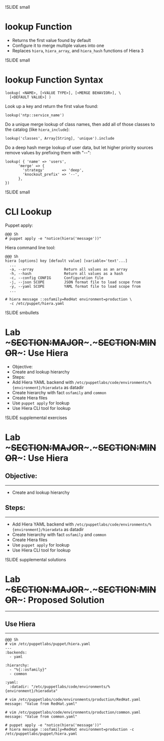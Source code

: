!SLIDE small
# lookup Function

* Returns the first value found by default
* Configure it to merge multiple values into one
* Replaces `hiera`, `hiera_array`, and `hiera_hash` functions of Hiera 3


!SLIDE small
# lookup Function Syntax

    lookup( <NAME>, [<VALUE TYPE>], [<MERGE BEHAVIOR>], \
      [<DEFAULT VALUE>] )

Look up a key and return the first value found:

    lookup('ntp::service_name')

Do a unique merge lookup of class names, then add all of those classes to the catalog (like `hiera_include`):

    lookup('classes', Array[String], 'unique').include

Do a deep hash merge lookup of user data, but let higher priority sources remove values by prefixing them with "--":

    lookup( { 'name' => 'users',
          'merge' => {
            'strategy'        => 'deep',
            'knockout_prefix' => '--',
          },
    })


!SLIDE small
# CLI Lookup

Puppet apply:

    @@@ Sh
    # puppet apply -e "notice(hiera('message'))"

Hiera command line tool:

    @@@ Sh
    hiera [options] key [default value] [variable='text'...]
      ...
      -a, --array              Return all values as an array
      -h, --hash               Return all values as a hash
      -c, --config CONFIG      Configuration file
      -j, --json SCOPE         JSON format file to load scope from
      -y, --yaml SCOPE         YAML format file to load scope from
      ...

    # hiera message ::osfamily=RedHat environment=production \
      -c /etc/puppet/hiera.yaml


!SLIDE smbullets 
# Lab ~~~SECTION:MAJOR~~~.~~~SECTION:MINOR~~~: Use Hiera

* Objective:
 * Create and lookup hierarchy
* Steps:
 * Add Hiera YAML backend with `/etc/puppetlabs/code/environments/%{environment}/hieradata` as datadir
 * Create hierarchy with fact `osfamily` and `common`
 * Create Hiera files
 * Use `puppet apply` for lookup
 * Use Hiera CLI tool for lookup


!SLIDE supplemental exercises
# Lab ~~~SECTION:MAJOR~~~.~~~SECTION:MINOR~~~: Use Hiera

## Objective:

****

* Create and lookup hierarchy

## Steps:

****

* Add Hiera YAML backend with `/etc/puppetlabs/code/environments/%{environment}/hieradata` as datadir
* Create hierarchy with fact `osfamily` and `common`
* Create Hiera files
* Use `puppet apply` for lookup
* Use Hiera CLI tool for lookup


!SLIDE supplemental solutions
# Lab ~~~SECTION:MAJOR~~~.~~~SECTION:MINOR~~~: Proposed Solution

****

## Use Hiera

****

    @@@ Sh
    # vim /etc/puppetlabs/puppet/hiera.yaml
    ---
    :backends:
      - yaml

    :hierarchy:
      - "%{::osfamily}"
      - common 

    :yaml:
      :datadir: "/etc/puppetlabs/code/environments/%{environment}/hieradata"

    # vim /etc/puppetlabs/code/environments/production/RedHat.yaml
    message: "Value from RedHat.yaml"

    # vim /etc/puppetlabs/code/environments/production/common.yaml
    message: "Value from common.yaml"

    # puppet apply -e "notice(hiera('message'))"
    # hiera message ::osfamily=RedHat environment=production -c /etc/puppetlabs/puppet/hiera.yaml
